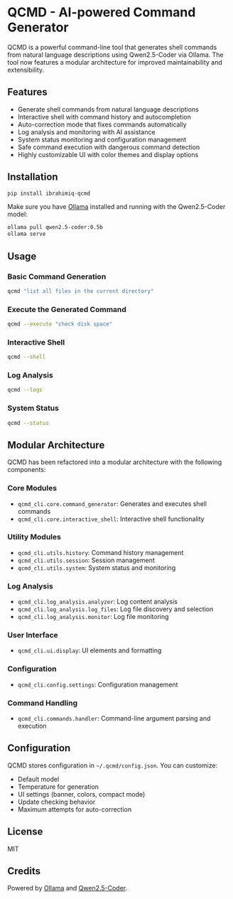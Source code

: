 # QCMD - AI-powered Command Generator

QCMD is a powerful command-line tool that generates shell commands from natural language descriptions using Qwen2.5-Coder via Ollama. The tool now features a modular architecture for improved maintainability and extensibility.

## Features

- Generate shell commands from natural language descriptions
- Interactive shell with command history and autocompletion
- Auto-correction mode that fixes commands automatically
- Log analysis and monitoring with AI assistance
- System status monitoring and configuration management
- Safe command execution with dangerous command detection
- Highly customizable UI with color themes and display options

## Installation

```bash
pip install ibrahimiq-qcmd
```

Make sure you have [Ollama](https://ollama.ai/) installed and running with the Qwen2.5-Coder model:

```bash
ollama pull qwen2.5-coder:0.5b
ollama serve
```

## Usage

### Basic Command Generation

```bash
qcmd "list all files in the current directory"
```

### Execute the Generated Command

```bash
qcmd --execute "check disk space"
```

### Interactive Shell

```bash
qcmd --shell
```

### Log Analysis

```bash
qcmd --logs
```

### System Status

```bash
qcmd --status
```

## Modular Architecture

QCMD has been refactored into a modular architecture with the following components:

### Core Modules

- `qcmd_cli.core.command_generator`: Generates and executes shell commands
- `qcmd_cli.core.interactive_shell`: Interactive shell functionality

### Utility Modules

- `qcmd_cli.utils.history`: Command history management
- `qcmd_cli.utils.session`: Session management
- `qcmd_cli.utils.system`: System status and monitoring

### Log Analysis

- `qcmd_cli.log_analysis.analyzer`: Log content analysis
- `qcmd_cli.log_analysis.log_files`: Log file discovery and selection
- `qcmd_cli.log_analysis.monitor`: Log file monitoring

### User Interface

- `qcmd_cli.ui.display`: UI elements and formatting

### Configuration

- `qcmd_cli.config.settings`: Configuration management

### Command Handling

- `qcmd_cli.commands.handler`: Command-line argument parsing and execution

## Configuration

QCMD stores configuration in `~/.qcmd/config.json`. You can customize:

- Default model
- Temperature for generation
- UI settings (banner, colors, compact mode)
- Update checking behavior
- Maximum attempts for auto-correction

## License

MIT

## Credits

Powered by [Ollama](https://ollama.ai/) and [Qwen2.5-Coder](https://huggingface.co/Qwen/Qwen2.5-0.5B). 